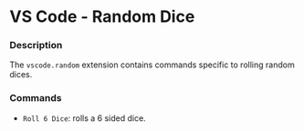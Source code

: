 # VS Code - Random Dice

### Description

The `vscode.random` extension contains commands specific to rolling random dices.

### Commands

- `Roll 6 Dice`: rolls a 6 sided dice.
